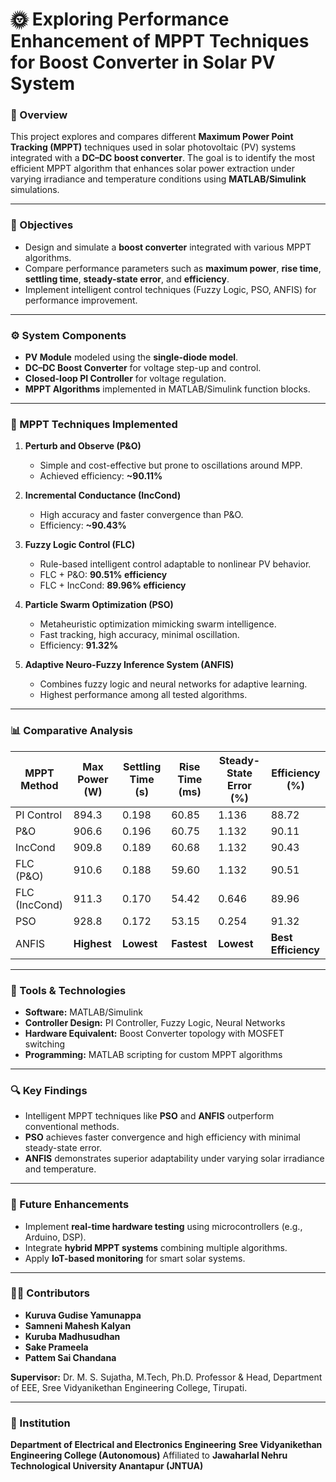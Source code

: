 # 🌞 Exploring Performance Enhancement of MPPT Techniques for Boost Converter in Solar PV System

### 📘 Overview

This project explores and compares different **Maximum Power Point Tracking (MPPT)** techniques used in solar photovoltaic (PV) systems integrated with a **DC–DC boost converter**.
The goal is to identify the most efficient MPPT algorithm that enhances solar power extraction under varying irradiance and temperature conditions using **MATLAB/Simulink** simulations.

---

### 🎯 Objectives

* Design and simulate a **boost converter** integrated with various MPPT algorithms.
* Compare performance parameters such as **maximum power**, **rise time**, **settling time**, **steady-state error**, and **efficiency**.
* Implement intelligent control techniques (Fuzzy Logic, PSO, ANFIS) for performance improvement.

---

### ⚙️ System Components

* **PV Module** modeled using the **single-diode model**.
* **DC–DC Boost Converter** for voltage step-up and control.
* **Closed-loop PI Controller** for voltage regulation.
* **MPPT Algorithms** implemented in MATLAB/Simulink function blocks.

---

### 🧠 MPPT Techniques Implemented

1. **Perturb and Observe (P&O)**

   * Simple and cost-effective but prone to oscillations around MPP.
   * Achieved efficiency: **~90.11%**

2. **Incremental Conductance (IncCond)**

   * High accuracy and faster convergence than P&O.
   * Efficiency: **~90.43%**

3. **Fuzzy Logic Control (FLC)**

   * Rule-based intelligent control adaptable to nonlinear PV behavior.
   * FLC + P&O: **90.51% efficiency**
   * FLC + IncCond: **89.96% efficiency**

4. **Particle Swarm Optimization (PSO)**

   * Metaheuristic optimization mimicking swarm intelligence.
   * Fast tracking, high accuracy, minimal oscillation.
   * Efficiency: **91.32%**

5. **Adaptive Neuro-Fuzzy Inference System (ANFIS)**

   * Combines fuzzy logic and neural networks for adaptive learning.
   * Highest performance among all tested algorithms.

---

### 📊 Comparative Analysis

| MPPT Method   | Max Power (W) | Settling Time (s) | Rise Time (ms) | Steady-State Error (%) | Efficiency (%)      |
| ------------- | ------------- | ----------------- | -------------- | ---------------------- | ------------------- |
| PI Control    | 894.3         | 0.198             | 60.85          | 1.136                  | 88.72               |
| P&O           | 906.6         | 0.196             | 60.75          | 1.132                  | 90.11               |
| IncCond       | 909.8         | 0.189             | 60.68          | 1.132                  | 90.43               |
| FLC (P&O)     | 910.6         | 0.188             | 59.60          | 1.132                  | 90.51               |
| FLC (IncCond) | 911.3         | 0.170             | 54.42          | 0.646                  | 89.96               |
| PSO           | 928.8         | 0.172             | 53.15          | 0.254                  | 91.32               |
| ANFIS         | **Highest**   | **Lowest**        | **Fastest**    | **Lowest**             | **Best Efficiency** |

---

### 🧩 Tools & Technologies

* **Software:** MATLAB/Simulink
* **Controller Design:** PI Controller, Fuzzy Logic, Neural Networks
* **Hardware Equivalent:** Boost Converter topology with MOSFET switching
* **Programming:** MATLAB scripting for custom MPPT algorithms

---

### 🔍 Key Findings

* Intelligent MPPT techniques like **PSO** and **ANFIS** outperform conventional methods.
* **PSO** achieves faster convergence and high efficiency with minimal steady-state error.
* **ANFIS** demonstrates superior adaptability under varying solar irradiance and temperature.

---

### 🚀 Future Enhancements

* Implement **real-time hardware testing** using microcontrollers (e.g., Arduino, DSP).
* Integrate **hybrid MPPT systems** combining multiple algorithms.
* Apply **IoT-based monitoring** for smart solar systems.

---

### 👨‍💻 Contributors

* **Kuruva Gudise Yamunappa**
* **Samneni Mahesh Kalyan**
* **Kuruba Madhusudhan**
* **Sake Prameela**
* **Pattem Sai Chandana**

**Supervisor:** Dr. M. S. Sujatha, M.Tech, Ph.D.
Professor & Head, Department of EEE,
Sree Vidyanikethan Engineering College, Tirupati.

---

### 🏫 Institution

**Department of Electrical and Electronics Engineering**
**Sree Vidyanikethan Engineering College (Autonomous)**
Affiliated to **Jawaharlal Nehru Technological University Anantapur (JNTUA)**


